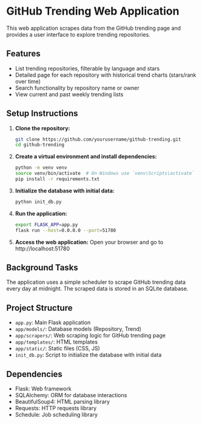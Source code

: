 # GitHub Trending Web Application

This web application scrapes data from the GitHub trending page and provides a user interface to explore trending repositories.

## Features
- List trending repositories, filterable by language and stars
- Detailed page for each repository with historical trend charts (stars/rank over time)
- Search functionality by repository name or owner
- View current and past weekly trending lists

## Setup Instructions

1. **Clone the repository:**
   ```bash
   git clone https://github.com/yourusername/github-trending.git
   cd github-trending
   ```

2. **Create a virtual environment and install dependencies:**
   ```bash
   python -m venv venv
   source venv/bin/activate  # On Windows use `venv\Scripts\activate`
   pip install -r requirements.txt
   ```

3. **Initialize the database with initial data:**
   ```bash
   python init_db.py
   ```

4. **Run the application:**
   ```bash
   export FLASK_APP=app.py
   flask run --host=0.0.0.0 --port=51780
   ```

5. **Access the web application:**
   Open your browser and go to http://localhost:51780

## Background Tasks

The application uses a simple scheduler to scrape GitHub trending data every day at midnight. The scraped data is stored in an SQLite database.

## Project Structure

- `app.py`: Main Flask application
- `app/models/`: Database models (Repository, Trend)
- `app/scrapers/`: Web scraping logic for GitHub trending page
- `app/templates/`: HTML templates
- `app/static/`: Static files (CSS, JS)
- `init_db.py`: Script to initialize the database with initial data

## Dependencies

- Flask: Web framework
- SQLAlchemy: ORM for database interactions
- BeautifulSoup4: HTML parsing library
- Requests: HTTP requests library
- Schedule: Job scheduling library